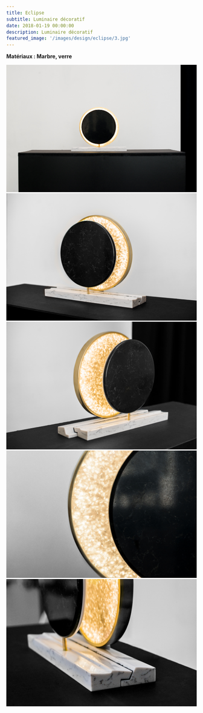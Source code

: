 ```yaml
---
title: Eclipse
subtitle: Luminaire décoratif
date: 2018-01-19 00:00:00
description: Luminaire décoratif
featured_image: '/images/design/eclipse/3.jpg'
---
```


**Matériaux : Marbre, verre**

<div class="gallery" data-columns="1">
	<img src="/images/design/eclipse/2.jpg">
	<img src="/images/design/eclipse/3.jpg">
	<img src="/images/design/eclipse/4.jpg">
	<img src="/images/design/eclipse/5.jpg">
	<img src="/images/design/eclipse/6.jpg">
</div>